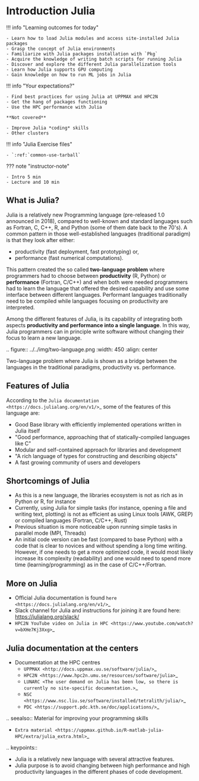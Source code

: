 # Introduction Julia

!!! info "Learning outcomes for today"

    - Learn how to load Julia modules and access site-installed Julia packages
    - Grasp the concept of Julia environments
    - Familiarize with Julia packages installation with `Pkg`
    - Acquire the knowledge of writing batch scripts for running Julia
    - Discover and explore the different Julia parallelization tools
    - Learn how Julia supports GPU computing
    - Gain knowledge on how to run ML jobs in Julia


!!! info "Your expectations?"

    - Find best practices for using Julia at UPPMAX and HPC2N
    - Get the hang of packages functioning
    - Use the HPC performance with Julia

    **Not covered**

    - Improve Julia *coding* skills
    - Other clusters

!!! info "Julia Exercise files"

    - `:ref:`common-use-tarball`

??? note "instructor-note"

    - Intro 5 min
    - Lecture and 10 min



What is Julia?
--------------

Julia is a relatively new Programming language (pre-released 1.0 announced in 2018), compared to well-known
and standard languages such as Fortran, C, C++, R, and Python (some of them date back to the 70's).
A common pattern in those well-established languages (traditional paradigm) is that they look after either:

  - productivity (fast deployment, fast prototyping) or,
  - performance (fast numerical computations).

This pattern created the so called **two-language problem** where programmers had to choose between **productivity**
(R, Python) or **performance** (Fortran, C/C++) and when both were needed programmers had to learn the language that
offered the desired capability and use some interface between different languages.
Performant languages traditionally need to be compiled while languages focusing on productivity are interpreted.

Among the different features of Julia, is its capability of integrating both aspects **productivity and performance
into a single language**. In this way, Julia programmers can in principle write software without changing their focus
to learn a new language.


.. figure:: ../../img/two-language.png
   :width: 450
   :align: center

   Two-language problem where Julia is shown as a bridge between the languages
   in the traditional paradigms, productivity vs. performance.



Features of Julia
-----------------

According to the `Julia documentation <https://docs.julialang.org/en/v1/>`_ some of
the features of this language are:

- Good Base library with efficiently implemented operations written in Julia itself
- "Good performance, approaching that of statically-compiled languages like C"
- Modular and self-contained approach for libraries and development
- "A rich language of types for constructing and describing objects"
- A fast growing community of users and developers

Shortcomings of Julia
---------------------

- As this is a new language, the libraries ecosystem is not as rich as in Python or R, for instance
- Currently, using Julia for simple tasks (for instance, opening a file and writing text, plotting) is not as
  efficient as using Linux tools (AWK, GREP) or compiled languages (Fortran, C/C++, Rust)
- Previous situation is more noticeable upon running simple tasks in parallel mode (MPI, Threads)
- An initial code version can be fast (compared to base Python) with a code that is clear to
  novices and without spending a long time writing. However, if one needs to get a more optimized code,
  it would most likely increase its complexity (readability) and one would need to spend more time
  (learning/programming) as in the case of C/C++/Fortran.

More on Julia
-------------

- Official Julia documentation is found `here <https://docs.julialang.org/en/v1/>`_
- Slack channel for Julia and instructions for joining it are found here: https://julialang.org/slack/
- `HPC2N YouTube video on Julia in HPC <https://www.youtube.com/watch?v=bXHe7Kj3Xxg>`_

Julia documentation at the centers
-----------------------------------

- Documentation at the HPC centres
   - `UPPMAX <http://docs.uppmax.uu.se/software/julia/>`_
   - `HPC2N <https://www.hpc2n.umu.se/resources/software/julia>`_
   - `LUNARC <The user demand on Julia has been low, so there is currently no site-specific documentation.>`_
   - `NSC <https://www.nsc.liu.se/software/installed/tetralith/julia/>`_
   - `PDC <https://support.pdc.kth.se/doc/applications/>`_

.. seealso:: Material for improving your programming skills

   - `Extra material <https://uppmax.github.io/R-matlab-julia-HPC/extra/julia_extra.html>`_

.. keypoints::

   - Julia is a relatively new language with several attractive features.
   - Julia purpose is to avoid changing between high performance and high productivity languages
     in the different phases of code development.

